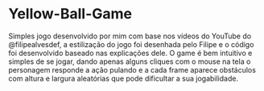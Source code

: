 # Yellow-Ball-Game
Simples jogo desenvolvido por mim com base nos vídeos do YouTube do @filipealvesdef, a estilização do jogo foi desenhada pelo Filipe e o código foi desenvolvido baseado nas explicações dele. O game é bem intuitivo e simples de se jogar, dando apenas alguns cliques com o mouse na tela o personagem responde a ação pulando e a cada frame aparece obstáculos com altura e largura aleatórias que pode dificultar a sua jogabilidade. 
